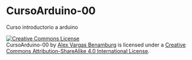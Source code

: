 # CursoArduino-00
Curso introductorio a arduino

<a rel="license" href="http://creativecommons.org/licenses/by-sa/4.0/"><img alt="Creative Commons License" style="border-width:0" src="https://i.creativecommons.org/l/by-sa/4.0/88x31.png" /></a><br /><span xmlns:dct="http://purl.org/dc/terms/" property="dct:title">CursoArduino-00</span> by <a xmlns:cc="http://creativecommons.org/ns#" href="https://github.com/alxelaex/CursoArduino-00.git" property="cc:attributionName" rel="cc:attributionURL">Alex Vargas Benamburg</a> is licensed under a <a rel="license" href="http://creativecommons.org/licenses/by-sa/4.0/">Creative Commons Attribution-ShareAlike 4.0 International License</a>.
